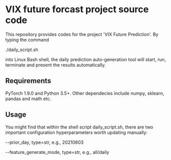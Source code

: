 # VIX future forcast project source code

This repository provides codes for the project 'VIX Future Prediction'. By typing the command

./daily_script.sh 

into Linux Bash shell, the daily prediction auto-generation tool will start, run, terminate and present the results automatically.



## Requirements
PyTorch 1.9.0 and Python 3.5+. Other dependecies include numpy, sklearn, pandas and math etc.



## Usage
You might find that within the shell script daily_script.sh, there are two important configuration hyperparameters worth updating manually:

--prior_day, type=str, e.g., 20210603

--feature_generate_mode, type=str, e.g., all/daily




